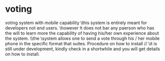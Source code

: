 voting
======

voting system with mobile capability
\\this system is entirely meant for developers not end users. \however It does not bar any paerson who has the will to learn more the capability of having his/her own experience about the system. \\\the \system allows one to send a vote through his / her mobile phone in the specific format that suites.
Procedure on how to install
// \it is still under development, kindly check in a shortwhile and you will get details on how to install.
